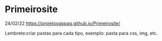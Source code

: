 # Primeirosite
24/02/22
https://projetosgppag.github.io/Primeirosite/

Lembrete:criar pastas para cada tipo, exemplo: pasta para css, img, etc.